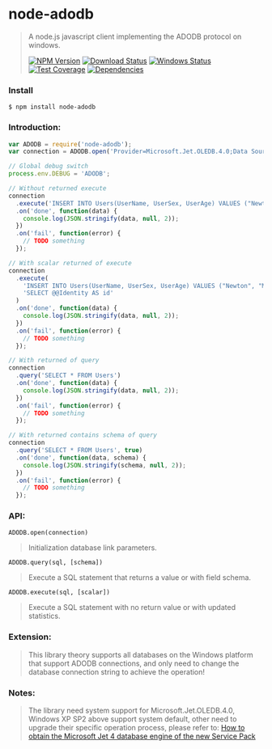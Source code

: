 # node-adodb

>A node.js javascript client implementing the ADODB protocol on windows.
>
>[![NPM Version][npm-image]][npm-url]
>[![Download Status][download-image]][npm-url]
>[![Windows Status][appveyor-image]][appveyor-url]
>[![Test Coverage][coveralls-image]][coveralls-url]
>[![Dependencies][david-image]][david-url]

### Install
```
$ npm install node-adodb
```

### Introduction:
```js
var ADODB = require('node-adodb');
var connection = ADODB.open('Provider=Microsoft.Jet.OLEDB.4.0;Data Source=node-adodb.mdb;');

// Global debug switch
process.env.DEBUG = 'ADODB';

// Without returned execute
connection
  .execute('INSERT INTO Users(UserName, UserSex, UserAge) VALUES ("Newton", "Male", 25)')
  .on('done', function(data) {
    console.log(JSON.stringify(data, null, 2));
  })
  .on('fail', function(error) {
    // TODO something
  });

// With scalar returned of execute
connection
  .execute(
    'INSERT INTO Users(UserName, UserSex, UserAge) VALUES ("Newton", "Male", 25)',
    'SELECT @@Identity AS id'
  )
  .on('done', function(data) {
    console.log(JSON.stringify(data, null, 2));
  })
  .on('fail', function(error) {
    // TODO something
  });

// With returned of query
connection
  .query('SELECT * FROM Users')
  .on('done', function(data) {
    console.log(JSON.stringify(data, null, 2));
  })
  .on('fail', function(error) {
    // TODO something
  });

// With returned contains schema of query
connection
  .query('SELECT * FROM Users', true)
  .on('done', function(data, schema) {
    console.log(JSON.stringify(schema, null, 2));
  })
  .on('fail', function(error) {
    // TODO something
  });
```

### API:
`ADODB.open(connection)`
>Initialization database link parameters.

`ADODB.query(sql, [schema])`
>Execute a SQL statement that returns a value or with field schema.

`ADODB.execute(sql, [scalar])`
>Execute a SQL statement with no return value or with updated statistics.

### Extension:
>This library theory supports all databases on the Windows platform that support ADODB connections, and only need to change the database connection string to achieve the operation!

### Notes:
>The library need system support for Microsoft.Jet.OLEDB.4.0, Windows XP SP2 above support system default, other need to upgrade their specific operation process, please refer to:
[How to obtain the Microsoft Jet 4 database engine of the new Service Pack](http://support2.microsoft.com/kb/239114/en-us)

[npm-image]: https://img.shields.io/npm/v/node-adodb.svg?style=flat-square
[npm-url]: https://www.npmjs.org/package/node-adodb
[download-image]: https://img.shields.io/npm/dm/node-adodb.svg?style=flat-square
[appveyor-image]: https://img.shields.io/appveyor/ci/nuintun/node-adodb.svg?style=flat-square&label=windows
[appveyor-url]: https://ci.appveyor.com/project/nuintun/node-adodb
[coveralls-image]: http://img.shields.io/coveralls/nuintun/node-adodb/master.svg?style=flat-square
[coveralls-url]: https://coveralls.io/r/nuintun/node-adodb?branch=master
[david-image]: https://img.shields.io/david/nuintun/node-adodb.svg?style=flat-square
[david-url]: https://david-dm.org/nuintun/node-adodb
